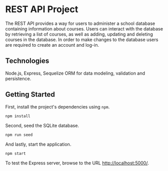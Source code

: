 # REST API Project

The REST API provides a way for users to administer a school database containing information about courses. Users can interact with the database by retrieving a list of courses, as well as adding, updating and deleting courses in the database.
In order to make changes to the database users are required to create an account and log-in.

## Technologies

Node.js,
Express,
Sequelize ORM for data modeling, validation and persistence.

## Getting Started

First, install the project's dependencies using `npm`.

```
npm install

```

Second, seed the SQLite database.

```
npm run seed
```

And lastly, start the application.

```
npm start
```

To test the Express server, browse to the URL [http://localhost:5000/](http://localhost:5000/).
